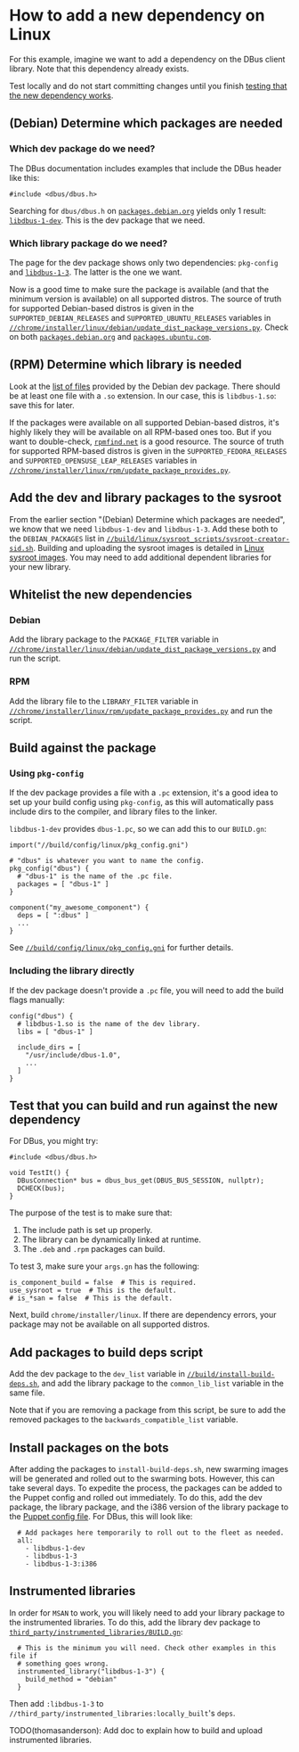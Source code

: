# How to add a new dependency on Linux

For this example, imagine we want to add a dependency on the DBus client
library. Note that this dependency already exists.

Test locally and do not start committing changes until you finish [testing that
the new dependency
works](#Test-that-you-can-build-and-run-against-the-new-dependency).

## (Debian) Determine which packages are needed

### Which dev package do we need?

The DBus documentation includes examples that include the DBus header like this:

```
#include <dbus/dbus.h>
```

Searching for `dbus/dbus.h` on
[`packages.debian.org`](https://packages.debian.org/) yields only 1 result:
[`libdbus-1-dev`](https://packages.debian.org/buster/libdbus-1-dev). This is the
dev package that we need.

### Which library package do we need?

The page for the dev package shows only two dependencies: `pkg-config` and
[`libdbus-1-3`](https://packages.debian.org/buster/libdbus-1-3). The latter is
the one we want.

Now is a good time to make sure the package is available (and that the minimum
version is available) on all supported distros. The source of truth for
supported Debian-based distros is given in the `SUPPORTED_DEBIAN_RELEASES` and
`SUPPORTED_UBUNTU_RELEASES` variables in
[`//chrome/installer/linux/debian/update_dist_package_versions.py`](https://cs.chromium.org/chromium/src/chrome/installer/linux/debian/update_dist_package_versions.py).
Check on both [`packages.debian.org`](https://packages.debian.org/) and
[`packages.ubuntu.com`](https://packages.ubuntu.com/).

## (RPM) Determine which library is needed

Look at the [list of
files](https://packages.debian.org/buster/amd64/libdbus-1-dev/filelist) provided
by the Debian dev package. There should be at least one file with a `.so`
extension. In our case, this is `libdbus-1.so`: save this for later.

If the packages were available on all supported Debian-based distros, it's
highly likely they will be available on all RPM-based ones too. But if you want
to double-check, [`rpmfind.net`](https://www.rpmfind.net/) is a good resource.
The source of truth for supported RPM-based distros is given in the
`SUPPORTED_FEDORA_RELEASES` and `SUPPORTED_OPENSUSE_LEAP_RELEASES` variables in
[`//chrome/installer/linux/rpm/update_package_provides.py`](https://cs.chromium.org/chromium/src/chrome/installer/linux/rpm/update_package_provides.py).

## Add the dev and library packages to the sysroot

From the earlier section "(Debian) Determine which packages are needed", we know
that we need `libdbus-1-dev` and `libdbus-1-3`. Add these both to the
`DEBIAN_PACKAGES` list in
[`//build/linux/sysroot_scripts/sysroot-creator-sid.sh`](https://cs.chromium.org/chromium/src/build/linux/sysroot_scripts/sysroot-creator-sid.sh).
Building and uploading the sysroot images is detailed in [Linux sysroot
images](https://chromium.googlesource.com/chromium/src.git/+/master/docs/linux_sysroot.md).
You may need to add additional dependent libraries for your new library.

## Whitelist the new dependencies

### Debian

Add the library package to the `PACKAGE_FILTER` variable in
[`//chrome/installer/linux/debian/update_dist_package_versions.py`](https://cs.chromium.org/chromium/src/chrome/installer/linux/debian/update_dist_package_versions.py)
and run the script.

### RPM

Add the library file to the `LIBRARY_FILTER` variable in
[`//chrome/installer/linux/rpm/update_package_provides.py`](https://cs.chromium.org/chromium/src/chrome/installer/linux/rpm/update_package_provides.py)
and run the script.

## Build against the package

### Using `pkg-config`

If the dev package provides a file with a `.pc` extension, it's a good idea to
set up your build config using `pkg-config`, as this will automatically pass
include dirs to the compiler, and library files to the linker.

`libdbus-1-dev` provides `dbus-1.pc`, so we can add this to our `BUILD.gn`:

```
import("//build/config/linux/pkg_config.gni")

# "dbus" is whatever you want to name the config.
pkg_config("dbus") {
  # "dbus-1" is the name of the .pc file.
  packages = [ "dbus-1" ]
}

component("my_awesome_component") {
  deps = [ ":dbus" ]
  ...
}
```

See
[`//build/config/linux/pkg_config.gni`](https://cs.chromium.org/chromium/src/build/config/linux/pkg_config.gni)
for further details.

### Including the library directly

If the dev package doesn't provide a `.pc` file, you will need to add the build
flags manually:

```
config("dbus") {
  # libdbus-1.so is the name of the dev library.
  libs = [ "dbus-1" ]

  include_dirs = [
    "/usr/include/dbus-1.0",
    ...
  ]
}
```

## Test that you can build and run against the new dependency

For DBus, you might try:

```
#include <dbus/dbus.h>

void TestIt() {
  DBusConnection* bus = dbus_bus_get(DBUS_BUS_SESSION, nullptr);
  DCHECK(bus);
}
```

The purpose of the test is to make sure that:

1. The include path is set up properly.
2. The library can be dynamically linked at runtime.
3. The `.deb` and `.rpm` packages can build.

To test 3, make sure your `args.gn` has the following:

```
is_component_build = false  # This is required.
use_sysroot = true  # This is the default.
# is_*san = false  # This is the default.
```

Next, build `chrome/installer/linux`. If there are dependency errors, your
package may not be available on all supported distros.

## Add packages to build deps script

Add the dev package to the `dev_list` variable in
[`//build/install-build-deps.sh`](https://cs.chromium.org/chromium/src/build/install-build-deps.sh?q=install-build-deps.sh),
and add the library package to the `common_lib_list` variable in the same file.

Note that if you are removing a package from this script, be sure to add the
removed packages to the `backwards_compatible_list` variable.

## Install packages on the bots

After adding the packages to `install-build-deps.sh`, new swarming images will
be generated and rolled out to the swarming bots. However, this can take several
days. To expedite the process, the packages can be added to the Puppet config
and rolled out immediately. To do this, add the dev package, the library
package, and the i386 version of the library package to the [Puppet config
file](https://goto.google.com/ynnzy).  For DBus, this will look like:

```
  # Add packages here temporarily to roll out to the fleet as needed.
  all:
    - libdbus-1-dev
    - libdbus-1-3
    - libdbus-1-3:i386
```

## Instrumented libraries

In order for `MSAN` to work, you will likely need to add your library package to
the instrumented libraries. To do this, add the library dev package to
[`third_party/instrumented_libraries/BUILD.gn`](https://cs.chromium.org/chromium/src/third_party/instrumented_libraries/BUILD.gn):

```
  # This is the minimum you will need. Check other examples in this file if
  # something goes wrong.
  instrumented_library("libdbus-1-3") {
    build_method = "debian"
  }
```

Then add `:libdbus-1-3` to
`//third_party/instrumented_libraries:locally_built`'s `deps`.

TODO(thomasanderson): Add doc to explain how to build and upload instrumented
libraries.
